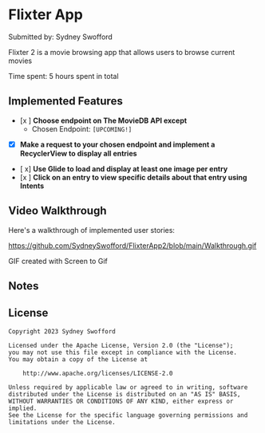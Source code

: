 # Flixter App

Submitted by: Sydney Swofford

Flixter 2 is a movie browsing app that allows users to browse current movies

Time spent: 5 hours spent in total

## Implemented Features

- [x ] **Choose endpoint on The MovieDB API except**
  - Chosen Endpoint: `[UPCOMING!]`
- [x] **Make a request to your chosen endpoint and implement a RecyclerView to display all entries**
- [ x] **Use Glide to load and display at least one image per entry**
- [x ] **Click on an entry to view specific details about that entry using Intents**

## Video Walkthrough

Here's a walkthrough of implemented user stories:

https://github.com/SydneySwofford/FlixterApp2/blob/main/Walkthrough.gif


GIF created with Screen to Gif

## Notes

## License

    Copyright 2023 Sydney Swofford

    Licensed under the Apache License, Version 2.0 (the "License");
    you may not use this file except in compliance with the License.
    You may obtain a copy of the License at

        http://www.apache.org/licenses/LICENSE-2.0

    Unless required by applicable law or agreed to in writing, software
    distributed under the License is distributed on an "AS IS" BASIS,
    WITHOUT WARRANTIES OR CONDITIONS OF ANY KIND, either express or implied.
    See the License for the specific language governing permissions and
    limitations under the License.
